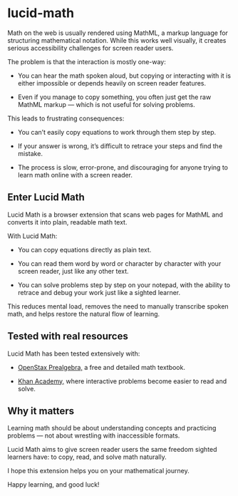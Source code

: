 # lucid-math

Math on the web is usually rendered using MathML, a markup language for structuring mathematical notation. While this works well visually, it creates serious accessibility challenges for screen reader users.

The problem is that the interaction is mostly one-way:

- You can hear the math spoken aloud, but copying or interacting with it is either impossible or depends heavily on screen reader features.

- Even if you manage to copy something, you often just get the raw MathML markup — which is not useful for solving problems.

This leads to frustrating consequences:

- You can’t easily copy equations to work through them step by step.

- If your answer is wrong, it’s difficult to retrace your steps and find the mistake.

- The process is slow, error-prone, and discouraging for anyone trying to learn math online with a screen reader.

## Enter Lucid Math

Lucid Math is a browser extension that scans web pages for MathML and converts it into plain, readable math text.

With Lucid Math:

- You can copy equations directly as plain text.

- You can read them word by word or character by character with your screen reader, just like any other text.

- You can solve problems step by step on your notepad, with the ability to retrace and debug your work just like a sighted learner.

This reduces mental load, removes the need to manually transcribe spoken math, and helps restore the natural flow of learning.

## Tested with real resources

Lucid Math has been tested extensively with:

- [OpenStax Prealgebra,](https://openstax.org/details/books/prealgebra-2e) a free and detailed math textbook.

- [Khan Academy,](https://khanacademy.org) where interactive problems become easier to read and solve.

## Why it matters

Learning math should be about understanding concepts and practicing problems — not about wrestling with inaccessible formats.

Lucid Math aims to give screen reader users the same freedom sighted learners have: to copy, read, and solve math naturally.

I hope this extension helps you on your mathematical journey.

Happy learning, and good luck!

